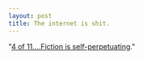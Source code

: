 ```yaml
---
layout: post
title: The internet is shit.
---
```

"<a href="http://www.internetisshit.org" target="_blank">4 of 11....Fiction 
is self-perpetuating</a>."